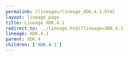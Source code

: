 ```yaml
---
permalink: /lineages/lineage_XDK.4.1.html
layout: lineage_page
title: Lineage XDK.4.1
redirect_to: ../lineage.html?lineage=XDK.4.1
lineage: XDK.4.1
parent: XDK.4
children: ['XDK.4.1']
---
```

